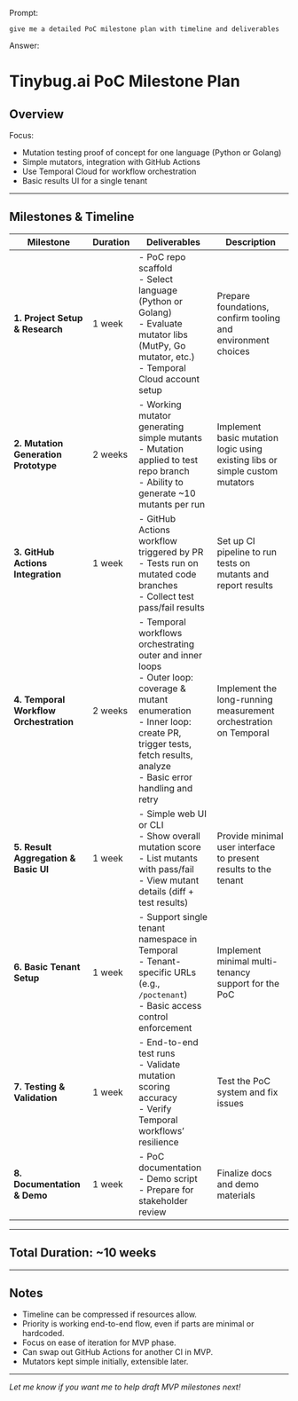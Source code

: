 Prompt:

```
give me a detailed PoC milestone plan with timeline and deliverables
```

Answer: 

# Tinybug.ai PoC Milestone Plan

## Overview

Focus:  
- Mutation testing proof of concept for one language (Python or Golang)  
- Simple mutators, integration with GitHub Actions  
- Use Temporal Cloud for workflow orchestration  
- Basic results UI for a single tenant  

---

## Milestones & Timeline

| Milestone                       | Duration | Deliverables                                   | Description                                      |
|--------------------------------|----------|-----------------------------------------------|-------------------------------------------------|
| **1. Project Setup & Research** | 1 week   | - PoC repo scaffold<br>- Select language (Python or Golang)<br>- Evaluate mutator libs (MutPy, Go mutator, etc.)<br>- Temporal Cloud account setup | Prepare foundations, confirm tooling and environment choices |
| **2. Mutation Generation Prototype** | 2 weeks  | - Working mutator generating simple mutants<br>- Mutation applied to test repo branch<br>- Ability to generate ~10 mutants per run | Implement basic mutation logic using existing libs or simple custom mutators |
| **3. GitHub Actions Integration** | 1 week   | - GitHub Actions workflow triggered by PR<br>- Tests run on mutated code branches<br>- Collect test pass/fail results | Set up CI pipeline to run tests on mutants and report results |
| **4. Temporal Workflow Orchestration** | 2 weeks  | - Temporal workflows orchestrating outer and inner loops<br>- Outer loop: coverage & mutant enumeration<br>- Inner loop: create PR, trigger tests, fetch results, analyze<br>- Basic error handling and retry | Implement the long-running measurement orchestration on Temporal |
| **5. Result Aggregation & Basic UI** | 1 week   | - Simple web UI or CLI<br>- Show overall mutation score<br>- List mutants with pass/fail<br>- View mutant details (diff + test results) | Provide minimal user interface to present results to the tenant |
| **6. Basic Tenant Setup**       | 1 week   | - Support single tenant namespace in Temporal<br>- Tenant-specific URLs (e.g., `/poctenant`)<br>- Basic access control enforcement | Implement minimal multi-tenancy support for the PoC |
| **7. Testing & Validation**     | 1 week   | - End-to-end test runs<br>- Validate mutation scoring accuracy<br>- Verify Temporal workflows’ resilience | Test the PoC system and fix issues |
| **8. Documentation & Demo**     | 1 week   | - PoC documentation<br>- Demo script<br>- Prepare for stakeholder review | Finalize docs and demo materials |

---

## Total Duration: ~10 weeks

---

## Notes

- Timeline can be compressed if resources allow.  
- Priority is working end-to-end flow, even if parts are minimal or hardcoded.  
- Focus on ease of iteration for MVP phase.  
- Can swap out GitHub Actions for another CI in MVP.  
- Mutators kept simple initially, extensible later.  

---

*Let me know if you want me to help draft MVP milestones next!*
